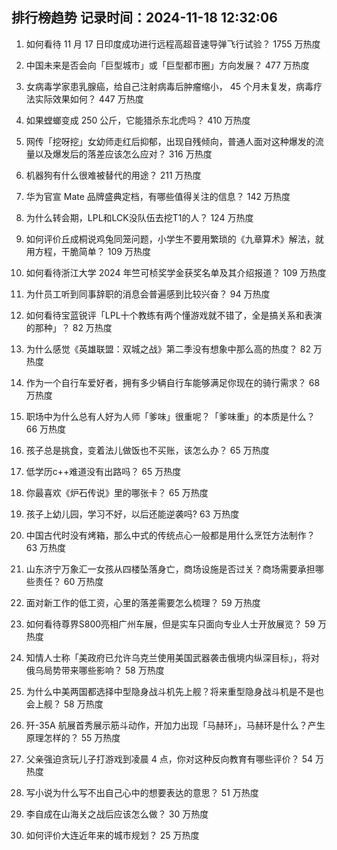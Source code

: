
## 排行榜趋势 记录时间：2024-11-18 12:32:06
  
  1. 如何看待 11 月 17 日印度成功进行远程高超音速导弹飞行试验？ 1755 万热度
    
  2. 中国未来是否会向「巨型城市」或「巨型都市圈」方向发展？ 477 万热度
    
  3. 女病毒学家患乳腺癌，给自己注射病毒后肿瘤缩小， 45 个月未复发，病毒疗法实际效果如何？ 447 万热度
    
  4. 如果螳螂变成 250 公斤，它能猎杀东北虎吗？ 410 万热度
    
  5. 网传「挖呀挖」女幼师走红后抑郁，出现自残倾向，普通人面对这种爆发的流量以及爆发后的落差应该怎么应对？ 316 万热度
    
  6. 机器狗有什么很难被替代的用途？ 211 万热度
    
  7. 华为官宣 Mate 品牌盛典定档，有哪些值得关注的信息？ 142 万热度
    
  8. 为什么转会期，LPL和LCK没队伍去挖T1的人？ 124 万热度
    
  9. 如何评价丘成桐说鸡兔同笼问题，小学生不要用繁琐的《九章算术》解法，就用方程，干脆简单？ 109 万热度
    
  10. 如何看待浙江大学 2024 年竺可桢奖学金获奖名单及其介绍报道？ 109 万热度
    
  11. 为什员工听到同事辞职的消息会普遍感到比较兴奋？ 94 万热度
    
  12. 如何看待宝蓝锐评「LPL十个教练有两个懂游戏就不错了，全是搞关系和表演的那种」？ 82 万热度
    
  13. 为什么感觉《英雄联盟：双城之战》第二季没有想象中那么高的热度？ 82 万热度
    
  14. 作为一个自行车爱好者，拥有多少辆自行车能够满足你现在的骑行需求？ 68 万热度
    
  15. 职场中为什么总有人好为人师「爹味」很重呢？「爹味重」的本质是什么？ 66 万热度
    
  16. 孩子总是挑食，变着法儿做饭也不买账，该怎么办？ 65 万热度
    
  17. 低学历c++难道没有出路吗？ 65 万热度
    
  18. 你最喜欢《炉石传说》里的哪张卡？ 65 万热度
    
  19. 孩子上幼儿园，学习不好，以后还能逆袭吗? 63 万热度
    
  20. 中国古代时没有烤箱，那么中式的传统点心一般都是用什么烹饪方法制作？ 63 万热度
    
  21. 山东济宁万象汇一女孩从四楼坠落身亡，商场设施是否过关？商场需要承担哪些责任？ 60 万热度
    
  22. 面对新工作的低工资，心里的落差需要怎么梳理？ 59 万热度
    
  23. 如何看待尊界S800亮相广州车展，但是实车只面向专业人士开放展览？ 59 万热度
    
  24. 知情人士称「美政府已允许乌克兰使用美国武器袭击俄境内纵深目标」，将对俄乌局势带来哪些影响？ 58 万热度
    
  25. 为什么中美两国都选择中型隐身战斗机先上舰？将来重型隐身战斗机是不是也会上舰？ 58 万热度
    
  26. 歼-35A 航展首秀展示筋斗动作，开加力出现「马赫环」，马赫环是什么？产生原理怎样的？ 55 万热度
    
  27. 父亲强迫贪玩儿子打游戏到凌晨 4 点，你对这种反向教育有哪些评价？ 54 万热度
    
  28. 写小说为什么写不出自己心中的想要表达的意思？ 51 万热度
    
  29. 李自成在山海关之战后应该怎么做？ 30 万热度
    
  30. 如何评价大连近年来的城市规划？ 25 万热度
    